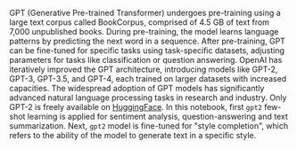 GPT (Generative Pre-trained Transformer) undergoes pre-training using a large text corpus called BookCorpus, comprised of 4.5 GB of text from 7,000 unpublished books. During pre-training, the model learns language patterns by predicting the next word in a sequence. After pre-training, GPT can be fine-tuned for specific tasks using task-specific datasets, adjusting parameters for tasks like classification or question answering. OpenAI has iteratively improved the GPT architecture, introducing models like GPT-2, GPT-3, GPT-3.5, and GPT-4, each trained on larger datasets with increased capacities. The widespread adoption of GPT models has significantly advanced natural language processing tasks in research and industry. Only GPT-2 is freely available on [HuggingFace](https://huggingface.co/gpt2). In this notebook, first `gpt2` few-shot learning is applied for sentiment analysis, question-answering and text summarization. Next, `gpt2` model is fine-tuned for 
"style completion", which refers to the ability of the model to generate text in a specific style.
